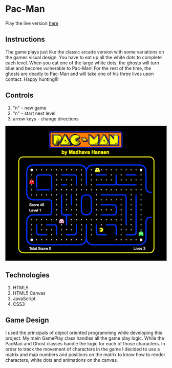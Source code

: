 # Pac-Man

Play the live version [here](http://www.madhavahansen.com/pacman)

## Instructions

The game plays just like the classic arcade version with some variations on the games visual design. You have to eat up all the white dots to complete each level. When you eat one of the large white dots, the ghosts will turn blue and become vulnerable to Pac-Man! For the rest of the time, the ghosts are deadly to Pac-Man and will take one of his three lives upon contact. Happy hunting!!!

## Controls

1. "n" - new game
2. "n" - start next level
3. arrow keys - change directions


![gameplay screenshot](https://github.com/Madhava-Hansen/Pac-Man/blob/master/assets/images/gameplay_pacman.png)


## Technologies

1. HTML5
2. HTML5 Canvas
3. JavaScript
4. CSS3

## Game Design

I used the principals of object oriented programming while developing this project. My main GamePlay class handles all the game play logic. While the PacMan and Ghost classes handle the logic for each of those characters. In order to track the movement of characters in the game I decided to use a matrix and map numbers and positions on the matrix to know how to render characters, white dots and animations on the canvas.
